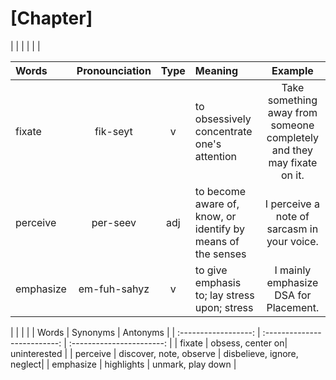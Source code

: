 # [Chapter]

| | | | | |


| Words             | Pronounciation  | Type   | Meaning                                         | Example 			   					         			     | 
| :---------------  | :-------------: | :-----:| :---------------------------------------------- | :-----------------------------------------------------------: |
| fixate  | fik-seyt | v | to obsessively concentrate one's attention | Take something away from someone completely and they may fixate on it. |
| perceive | per-seev | adj | to become aware of, know, or identify by means of the senses | I perceive a note of sarcasm in your voice. |
| emphasize |  em-fuh-sahyz  | v | to give emphasis to; lay stress upon; stress | I mainly emphasize DSA for Placement. |




| | | |
| Words             	| Synonyms  				   | Antonyms  				   | 
| :------------------:  | :--------------------------: | :-----------------------: |
| fixate | obsess, center on| uninterested |
| perceive | discover, note, observe | disbelieve, ignore, neglect|
| emphasize | highlights | unmark, play down |